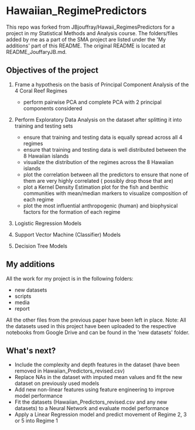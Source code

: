 # Hawaiian_RegimePredictors

This repo was forked from JBjouffray/Hawaii_RegimesPredictors for a project in my Statistical Methods and Analysis course. The folders/files added by me as a part of the SMA project are listed under the 'My additions' part of this README. The original README is located at README_JouffaryJB.md.

## Objectives of the project

1. Frame a hypothesis on the basis of Principal Component Analysis of the 4 Coral Reef Regimes
    - perform pairwise PCA and complete PCA with 2 principal components considered
   
2. Perform Exploratory Data Analysis on the dataset after splitting it into training and testing sets
    - ensure that training and testing data is equally spread across all 4 regimes
    - ensure that training and testing data is well distributed between the 8 Hawaiian islands
    - visualize the distribution of the regimes across the 8 Hawaiian islands
    - plot the correlation between all the predictors to ensure that none of them are very highly correlated ( possibly drop those that are)
    - plot a Kernel Density Estimation plot for the fish and benthic communities with mean/median markers to visualize composition of each regime
    - plot the most influential anthropogenic (human) and biophysical factors for the formation of each regime 

3. Logistic Regression Models

4. Support Vector Machine (Classifier) Models

5. Decision Tree Models

## My additions
All the work for my project is in the following folders:

- new datasets
- scripts
- media
- report

All the other files from the previous paper have been left in place.
Note: All the datasets used in this project have been uploaded to the respective notebooks from Google Drive and can be found in the 'new datasets' folder.

## What's next?

- Include the complexity and depth features in the dataset (have been removed in Hawaiian_Predictors_revised.csv)
- Replace NAs in the dataset with imputed mean values and fit the new dataset on previously used models
- Add new non-linear features using feature engineering to improve model performance
- Fit the datasets (Hawaiian_Predictors_revised.csv and any new datasets) to a Neural Network and evaluate model performance
- Apply a Linear Regression model and predict movement of Regime 2, 3 or 5 into Regime 1

